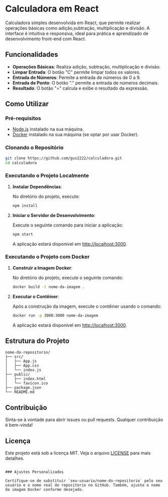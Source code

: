# Calculadora em React

Calculadora simples desenvolvida em React, que permite realizar operações básicas como adição,subtração, multiplicação e divisão.
A interface é intuitiva e responsiva, ideal para prática e aprendizado de desenvolvimento front-end com React.

## Funcionalidades

- **Operações Básicas**: Realiza adição, subtração, multiplicação e divisão.
- **Limpar Entrada**: O botão "C" permite limpar todos os valores.
- **Entrada de Números**: Permite a entrada de números de 0 a 9.
- **Entrada de Ponto**: O botão "." permite a entrada de números decimais.
- **Resultado**: O botão "=" calcula e exibe o resultado da expressão.

## Como Utilizar

### Pré-requisitos

- [Node.js](https://nodejs.org/) instalado na sua máquina.
- [Docker](https://www.docker.com/) instalado na sua máquina (se optar por usar Docker).

### Clonando o Repositório

```bash
git clone https://github.com/gus2222/calculadora.git
cd calculadora
```

### Executando o Projeto Localmente

1. **Instalar Dependências**:

   No diretório do projeto, execute:

   ```bash
   npm install
   ```

2. **Iniciar o Servidor de Desenvolvimento**:

   Execute o seguinte comando para iniciar a aplicação:

   ```bash
   npm start
   ```

   A aplicação estará disponível em [http://localhost:3000](http://localhost:3000).

### Executando o Projeto com Docker

1. **Construir a Imagem Docker**:

   No diretório do projeto, execute o seguinte comando:

   ```bash
   docker build -t nome-da-imagem .
   ```

2. **Executar o Contêiner**:

   Após a construção da imagem, execute o contêiner usando o comando:

   ```bash
   docker run -p 3000:3000 nome-da-imagem
   ```

   A aplicação estará disponível em [http://localhost:3000](http://localhost:3000).

## Estrutura do Projeto

```
nome-do-repositorio/
├── src/
│   ├── App.js
│   ├── App.css
│   └── index.js
├── public/
│   ├── index.html
│   └── favicon.ico
├── package.json
└── README.md
```

## Contribuição

Sinta-se à vontade para abrir issues ou pull requests. Qualquer contribuição é bem-vinda!

## Licença

Este projeto está sob a licença MIT. Veja o arquivo [LICENSE](LICENSE) para mais detalhes.
```

### Ajustes Personalizados

Certifique-se de substituir `seu-usuario/nome-do-repositorio` pelo seu usuário e o nome real do repositório no GitHub. Também, ajuste o nome da imagem Docker conforme desejado. 
